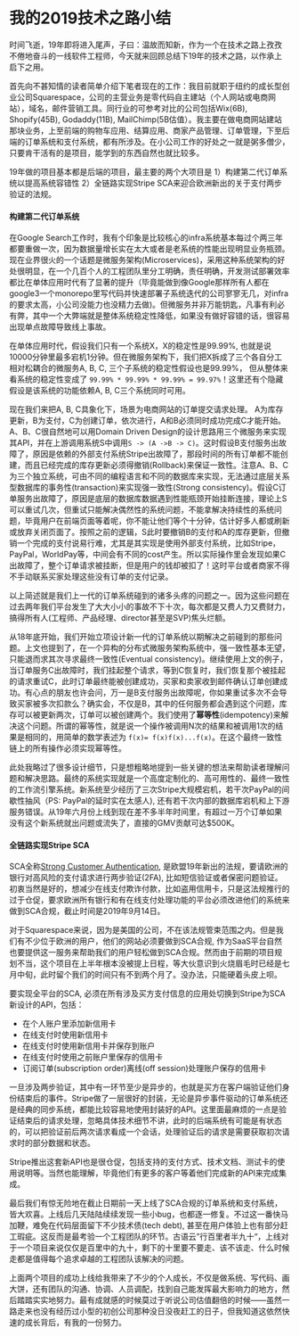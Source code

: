 # 我的2019技术之路小结

时间飞逝，19年即将进入尾声，子曰：温故而知新，作为一个在技术之路上孜孜不倦地奋斗的一线软件工程师，今天就来回顾总结下19年的技术之路，以作承上启下之用。

首先向不甚知情的读者简单介绍下笔者现在的工作：我目前就职于纽约的成长型创业公司Squarespace，公司的主营业务是零代码自主建站（个人网站或电商网站），域名，邮件营销工具。同行业的可参考对比的公司包括Wix\(6B\), Shopify\(45B\), Godaddy\(11B\), MailChimp\(5B估值）。我主要在做电商网站建站那块业务，上至前端的购物车应用、结算应用、商家产品管理、订单管理，下至后端的订单系统和支付系统，都有所涉及。在小公司工作的好处之一就是粥多僧少，只要肯干活有的是项目，能学到的东西自然也就比较多。

19年做的项目基本都是后端的项目，最主要的两个大项目是 1）构建第二代订单系统以提高系统容错性 2）全链路实现Stripe SCA来迎合欧洲新出的关于支付两步验证的法规。

#### 

#### 构建第二代订单系统

在Google Search工作时，我有个印象是比较核心的infra系统基本每过个两三年都要重做一次，因为数据量增长实在太大或者是老系统的性能出现明显业务瓶颈。现在业界很火的一个话题是微服务架构\(Microservices\)，采用这种系统架构的好处很明显，在一个几百个人的工程团队里分工明确，责任明确，开发测试部署效率都比在单体应用时代有了显著的提升（毕竟能做到像Google那样所有人都在google3一个monorepo里写代码并快速部署子系统迭代的公司寥寥无几，对infra的要求太高，小公司没能力也没精力去做\)。但微服务并非万能钥匙，凡事有利必有弊，其中一个大弊端就是整体系统稳定性降低，如果没有做好容错的话，很容易出现单点故障导致线上事故。

在单体应用时代，假设我们只有一个系统X，X的稳定性是99.99%, 也就是说10000分钟里最多宕机1分钟。但在微服务架构下，我们把X拆成了三个各自分工相对松耦合的微服务A, B, C, 三个子系统的稳定性假设也是99.99%， 但从整体来看系统的稳定性变成了 `99.99% * 99.99% * 99.99% = 99.97%`！这里还有个隐藏假设是该系统的功能依赖A, B, C三个系统同时可用。

现在我们来把A, B, C具象化下，场景为电商网站的订单提交请求处理。 A为库存更新，B为支付，C为创建订单，依次进行，A和B必须同时成功完成C才能开始。A、B、C很自然地可以用Domain Driven Design的设计思路用三个微服务来实现其API，并在上游调用系统S中调用`S -> (A ->B -> C)`。这时假设B支付服务出故障了，原因是依赖的外部支付系统Stripe出故障了，那段时间的所有订单都不能创建，而且已经完成的库存更新必须得撤销\(Rollback\)来保证一致性。注意A、B、C为三个独立系统，可由不同的编程语言和不同的数据库来实现，无法通过底层关系型数据库的事务性\(transaction\)来实现强一致性\(Strong consistency\)。假设C订单服务出故障了，原因是底层的数据库数据遇到性能瓶颈开始挂断连接，理论上S可以重试几次，但重试只能解决偶然性的系统问题，不能拿解决持续性的系统问题，毕竟用户在前端页面等着呢，你不能让他们等个十分钟，估计好多人都或刷新或放弃关闭页面了。按照之前的逻辑，S此时要撤销B的支付和A的库存更新，但撤销一个完成的支付说易行难，尤其是其实现是使用外部支付系统，比如Stripe，PayPal，WorldPay等，中间会有不同的cost产生。所以实际操作里会发现如果C出故障了，整个订单请求被挂断，但是用户的钱却被扣了！这时平台或者商家不得不手动联系买家处理这些没有订单的支付记录。

以上简述就是我们上一代的订单系统碰到的诸多头疼的问题之一。因为这些问题在过去两年我们平台发生了大大小小的事故不下十次，每次都是又费人力又费财力，搞得所有人\(工程师、产品经理、director甚至是SVP\)焦头烂额。

从18年底开始，我们开始立项设计新一代的订单系统以期解决之前碰到的那些问题。上文也提到了，在一个异构的分布式微服务架构系统中，强一致性基本无望，只能退而求其次寻求最终一致性\(Eventual consistency\)。继续使用上文的例子，当订单服务C出故障时，我们挂起整个请求，等到C恢复时，我们恢复那个被挂起的请求重试C，此时订单最终能被创建成功，买家和卖家收到邮件确认订单创建成功。有心点的朋友也许会问，万一是B支付服务出故障呢，你如果重试多次不会导致买家被多次扣款么？确实会，不仅是B，其中的任何服务都会遇到这个问题，库存可以被更新两次，订单可以被创建两个。我们使用了**幂等性**\(idempotency\)来解决这个问题。所谓的幂等性，就是说一个操作被调用N次的结果和被调用1次的结果是相同的，用简单的数学表述为 `f(x)= f(x)f(x)...f(x)`。在这个最终一致性链上的所有操作必须实现幂等性。

此处我略过了很多设计细节，只是想粗略地提到一些关键的想法来帮助读者理解问题和解决思路。最终的系统实现就是一个高度定制化的、高可用性的、最终一致性的工作流引擎系统。新系统至少经历了三次Stripe大规模宕机，若干次PayPal的间歇性抽风（PS: PayPal的延时实在太感人\), 还有若干次内部的数据库宕机和上下游服务错误。从19年六月份上线到现在差不多半年时间里，有超过一万个订单如果没有这个新系统就出问题或流失了，直接的GMV贡献可达$500K。

#### 全链路实现Stripe SCA

SCA全称[Strong Customer Authentication](https://stripe.com/guides/strong-customer-authentication), 是欧盟19年新出的法规，要请欧洲的银行对高风险的支付请求进行两步验证\(2FA\), 比如短信验证或者保密问题验证。初衷当然是好的，想减少在线支付欺诈付款，比如盗用信用卡，只是这法规推行的过于仓促，要求欧洲所有银行和有在线支付处理功能的平台必须改进他们的系统来做到SCA合规，截止时间是2019年9月14日。

对于Squarespace来说，因为是美国的公司，不在该法规管束范围之内。但是我们有不少位于欧洲的用户，他们的网站必须要做到SCA合规, 作为SaaS平台自然也要提供这一服务来帮助我们的用户轻松做到SCA合规。然而由于前期的项目规划不当，这个项目在上半年根本没被提上日程，等大伙意识到火烧眉毛时已经是七月中旬，此时留个我们的时间只有不到两个月了。没办法，只能硬着头皮上呗。

要实现全平台的SCA, 必须在所有涉及买方支付信息的应用处切换到Stripe为SCA新设计的API，包括：

* 在个人账户里添加新信用卡
* 在线支付时使用新信用卡
* 在线支付时使用新信用卡并保存到账户
* 在线支付时使用之前账户里保存的信用卡
* 订阅订单\(subscription order\)离线\(off session\)处理账户保存的信用卡

一旦涉及两步验证，其中有一环节至少是异步的，也就是买方在客户端验证他们身份结束后的事件。Stripe做了一层很好的封装，无论是异步事件驱动的订单系统还是经典的同步系统，都能比较容易地使用封装好的API。这里面最麻烦的一点是验证结束后的请求处理，忽略具体技术细节不讲，此时的后端系统有可能是有状态的，可以把验证前后两次请求看成一个会话，处理验证后的请求是需要获取初次请求时的部分数据和状态。

Stripe推出这套新API也是很仓促，包括支持的支付方式、技术文档、测试卡的使用说明等。当然也能理解，毕竟他们有更多的客户等着他们完成新的API来完成集成。

最后我们有惊无险地在截止日期前一天上线了SCA合规的订单系统和支付系统，皆大欢喜。上线后几天陆陆续续发现一些小bug，也都逐一修复。不过这一番快马加鞭，难免在代码层面留下不少技术债\(tech debt\), 甚至在用户体验上也有部分赶工瑕疵。这反而是最考验一个工程团队的环节。古语云”行百里者半九十“，上线对于一个项目来说仅仅是百里中的九十，剩下的十里要不要走、该不该走、什么时候走都是值得每个追求卓越的工程团队该解决的问题。



上面两个项目的成功上线给我带来了不少的个人成长，不仅是做系统、写代码、画大饼，还有团队的沟通、协调、人员调配，找到自己能发挥最大影响力的地方，然后踏踏实实地努力。最有成就感的时候莫过于听说公司估值翻倍的时候——虽然一路走来也没有经历过小型的初创公司那种没日没夜赶工的日子，但我知道这依然快速的成长背后，有我的一份努力。

